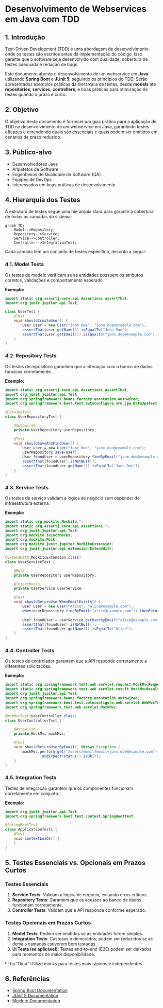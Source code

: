 # Desenvolvimento de Webservices em Java com TDD

## 1. Introdução
Test-Driven Development (TDD) é uma abordagem de desenvolvimento onde os testes são escritos antes da implementação do código. Isso garante que o software seja desenvolvido com qualidade, cobertura de testes adequada e redução de bugs.

Este documento aborda o desenvolvimento de um webservice em **Java** utilizando **Spring Boot** e **JUnit 5**, seguindo os princípios do TDD. Serão apresentados exemplos práticos da hierarquia de testes, desde **models** até **repositories**, **services**, **controllers**, e boas práticas para otimização de testes quando o prazo é curto.

## 2. Objetivo
O objetivo deste documento é fornecer um guia prático para a aplicação de TDD no desenvolvimento de um webservice em Java, garantindo testes eficazes e entendendo quais são essenciais e quais podem ser omitidos em cenários de prazo reduzido.

## 3. Público-alvo
- Desenvolvedores Java
- Arquitetos de Software
- Engenheiros de Qualidade de Software (QA)
- Equipes de DevOps
- Interessados em boas práticas de desenvolvimento

## 4. Hierarquia dos Testes
A estrutura de testes segue uma hierarquia clara para garantir a cobertura de todas as camadas do sistema:

```mermaid
graph TD;
    Model-->Repository;
    Repository-->Service;
    Service-->Controller;
    Controller-->IntegrationTest;
```

Cada camada tem um conjunto de testes específico, descrito a seguir:

### 4.1. Model Tests
Os testes de modelo verificam se as entidades possuem os atributos corretos, validações e comportamento esperado.

**Exemplo:**
```java
import static org.assertj.core.api.Assertions.assertThat;
import org.junit.jupiter.api.Test;

class UserTest {
    @Test
    void shouldCreateUser() {
        User user = new User("John Doe", "john.doe@example.com");
        assertThat(user.getName()).isEqualTo("John Doe");
        assertThat(user.getEmail()).isEqualTo("john.doe@example.com");
    }
}
```

### 4.2. Repository Tests
Os testes de repositório garantem que a interação com o banco de dados funciona corretamente.

**Exemplo:**
```java
import static org.assertj.core.api.Assertions.assertThat;
import org.junit.jupiter.api.Test;
import org.springframework.beans.factory.annotation.Autowired;
import org.springframework.boot.test.autoconfigure.orm.jpa.DataJpaTest;

@DataJpaTest
class UserRepositoryTest {

    @Autowired
    private UserRepository userRepository;

    @Test
    void shouldSaveAndFindUser() {
        User user = new User("Jane Doe", "jane.doe@example.com");
        userRepository.save(user);
        User foundUser = userRepository.findByEmail("jane.doe@example.com");
        assertThat(foundUser).isNotNull();
        assertThat(foundUser.getName()).isEqualTo("Jane Doe");
    }
}
```

### 4.3. Service Tests
Os testes de serviço validam a lógica de negócio sem depender de infraestrutura externa.

**Exemplo:**
```java
import static org.mockito.Mockito.*;
import static org.assertj.core.api.Assertions.*;
import org.junit.jupiter.api.Test;
import org.mockito.InjectMocks;
import org.mockito.Mock;
import org.mockito.junit.jupiter.MockitoExtension;
import org.junit.jupiter.api.extension.ExtendWith;

@ExtendWith(MockitoExtension.class)
class UserServiceTest {

    @Mock
    private UserRepository userRepository;

    @InjectMocks
    private UserService userService;

    @Test
    void shouldReturnUserWhenEmailExists() {
        User user = new User("Alice", "alice@example.com");
        when(userRepository.findByEmail("alice@example.com")).thenReturn(user);
        
        User foundUser = userService.getUserByEmail("alice@example.com");
        assertThat(foundUser).isNotNull();
        assertThat(foundUser.getName()).isEqualTo("Alice");
    }
}
```

### 4.4. Controller Tests
Os testes de controlador garantem que a API responde corretamente a diferentes solicitações.

**Exemplo:**
```java
import static org.springframework.test.web.servlet.request.MockMvcRequestBuilders.get;
import static org.springframework.test.web.servlet.result.MockMvcResultMatchers.*;
import org.junit.jupiter.api.Test;
import org.springframework.beans.factory.annotation.Autowired;
import org.springframework.boot.test.autoconfigure.web.servlet.WebMvcTest;
import org.springframework.test.web.servlet.MockMvc;

@WebMvcTest(UserController.class)
class UserControllerTest {

    @Autowired
    private MockMvc mockMvc;

    @Test
    void shouldReturnUserByEmail() throws Exception {
        mockMvc.perform(get("/users/email?email=john.doe@example.com"))
                .andExpect(status().isOk());
    }
}
```

### 4.5. Integration Tests
Testes de integração garantem que os componentes funcionam corretamente em conjunto.

**Exemplo:**
```java
import org.junit.jupiter.api.Test;
import org.springframework.boot.test.context.SpringBootTest;

@SpringBootTest
class ApplicationTests {
    @Test
    void contextLoads() {
    }
}
```

## 5. Testes Essenciais vs. Opcionais em Prazos Curtos
### Testes Essenciais
1. **Service Tests**: Validam a lógica de negócio, evitando erros críticos.
2. **Repository Tests**: Garantem que os acessos ao banco de dados funcionam corretamente.
3. **Controller Tests**: Validam que a API responde conforme esperado.

### Testes Opcionais em Prazos Curtos
1. **Model Tests**: Podem ser omitidos se as entidades forem simples.
2. **Integration Tests**: Custosos e demorados; podem ser reduzidos se as demais camadas estiverem bem testadas.
3. **UI Tests (se aplicável)**: Testes end-to-end (E2E) podem ser deixados para momentos de maior disponibilidade.

!!! tip "Dica"
    Utilize mocks para testes mais rápidos e independentes.

## 6. Referências
- [Spring Boot Documentation](https://spring.io/projects/spring-boot)
- [JUnit 5 Documentation](https://junit.org/junit5/)
- [Mockito Documentation](https://site.mockito.org/)

